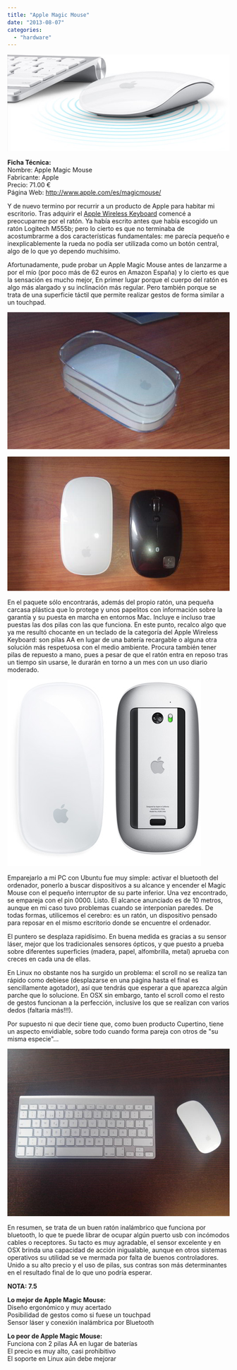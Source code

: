 ```yaml
---
title: "Apple Magic Mouse"
date: "2013-08-07"
categories: 
  - "hardware"
---
```


![](images/magic-mouse.jpg)

**Ficha Técnica:**  
Nombre: Apple Magic Mouse  
Fabricante: Apple  
Precio: 71.00 €  
Página Web: http://www.apple.com/es/magicmouse/

Y de nuevo termino por recurrir a un producto de Apple para habitar mi escritorio. Tras adquirir el [Apple Wireless Keyboard](../../../2013/06/apple-wireless-keyboard/) comencé a preocuparme por el ratón. Ya había escrito antes que había escogido un ratón Logitech M555b; pero lo cierto es que no terminaba de acostumbrarme a dos características fundamentales: me parecía pequeño e inexplicablemente la rueda no podía ser utilizada como un botón central, algo de lo que yo dependo muchísimo.

Afortunadamente, pude probar un Apple Magic Mouse antes de lanzarme a por el mío (por poco más de 62 euros en Amazon España) y lo cierto es que la sensación es mucho mejor, En primer lugar porque el cuerpo del ratón es algo más alargado y su inclinación más regular. Pero también porque se trata de una superficie táctil que permite realizar gestos de forma similar a un touchpad.

![](images/magic-mouse-caja.jpg)

![](images/magic-mouse-logitech-m555b.jpg)

En el paquete sólo encontrarás, además del propio ratón, una pequeña carcasa plástica que lo protege y unos papelitos con información sobre la garantía y su puesta en marcha en entornos Mac. Incluye e incluso trae puestas las dos pilas con las que funciona. En este punto, recalco algo que ya me resultó chocante en un teclado de la categoría del Apple Wireless Keyboard: son pilas AA en lugar de una batería recargable o alguna otra solución más respetuosa con el medio ambiente. Procura también tener pilas de repuesto a mano, pues a pesar de que el ratón entra en reposo tras un tiempo sin usarse, le durarán en torno a un mes con un uso diario moderado.

![](images/magic-mouse-top-bottom.jpg)

Emparejarlo a mi PC con Ubuntu fue muy simple: activar el bluetooth del ordenador, ponerlo a buscar dispositivos a su alcance y encender el Magic Mouse con el pequeño interruptor de su parte inferior. Una vez encontrado, se empareja con el pin 0000. Listo. El alcance anunciado es de 10 metros, aunque en mi caso tuvo problemas cuando se interponían paredes. De todas formas, utilicemos el cerebro: es un ratón, un dispositivo pensado para reposar en el mismo escritorio donde se encuentre el ordenador.

El puntero se desplaza rapidísimo. En buena medida es gracias a su sensor láser, mejor que los tradicionales sensores ópticos, y que puesto a prueba sobre diferentes superficies (madera, papel, alfombrilla, metal) aprueba con creces en cada una de ellas.

En Linux no obstante nos ha surgido un problema: el scroll no se realiza tan rápido como debiese (desplazarse en una página hasta el final es sencillamente agotador), así que tendrás que esperar a que aparezca algún parche que lo solucione. En OSX sin embargo, tanto el scroll como el resto de gestos funcionan a la perfección, inclusive los que se realizan con varios dedos (faltaría más!!!).

Por supuesto ni que decir tiene que, como buen producto Cupertino, tiene un aspecto envidiable, sobre todo cuando forma pareja con otros de "su misma especie"...

![](images/magic-mouse-wireless-keyboard.jpg)

En resumen, se trata de un buen ratón inalámbrico que funciona por bluetooth, lo que te puede librar de ocupar algún puerto usb con incómodos cables o receptores. Su tacto es muy agradable, el sensor excelente y en OSX brinda una capacidad de acción inigualable, aunque en otros sistemas operativos su utilidad se ve mermada por falta de buenos controladores. Unido a su alto precio y el uso de pilas, sus contras son más determinantes en el resultado final de lo que uno podría esperar.

**NOTA: 7.5**

**Lo mejor de Apple Magic Mouse:**  
Diseño ergonómico y muy acertado  
Posibilidad de gestos como si fuese un touchpad  
Sensor láser y conexión inalámbrica por Bluetooth

**Lo peor de Apple Magic Mouse:**  
Funciona con 2 pilas AA en lugar de baterías  
El precio es muy alto, casi prohibitivo  
El soporte en Linux aún debe mejorar